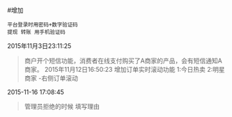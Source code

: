 #增加
```
平台登录时用密码+数字验证码
提现 转账 用手机验证码
```
2015年11月3日23:11:25
>商户开个短信功能，消费者在线支付购买了A商家的产品，会有短信通知A商家。
 2015年11月12日16:50:23
 > 增加订单实时滚动功能
 >1:今日热卖
 >2:明星商家 -右侧订单滚动

2015-11-16 17:08:45
>管理员拒绝的时候 填写理由